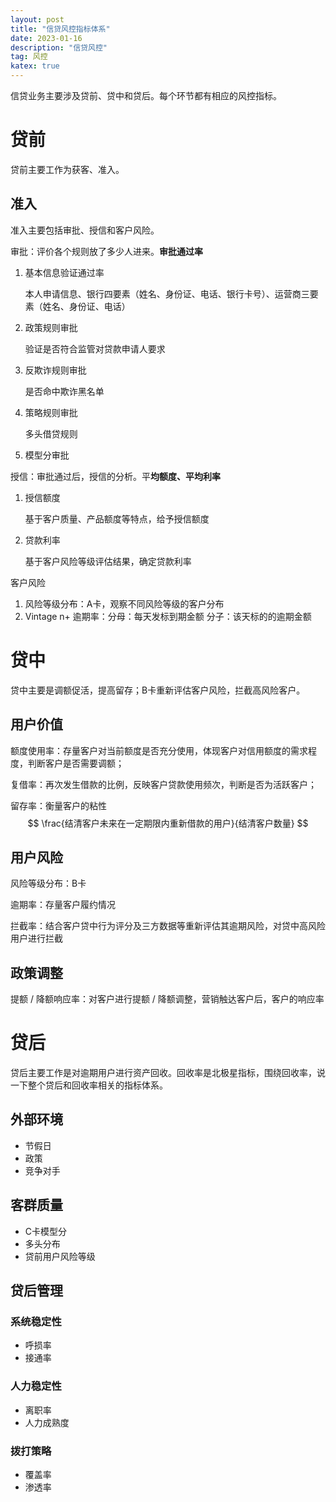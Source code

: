 ```yaml
---
layout: post
title: "信贷风控指标体系"
date: 2023-01-16
description: "信贷风控"
tag: 风控
katex: true
---
```


信贷业务主要涉及贷前、贷中和贷后。每个环节都有相应的风控指标。

# 贷前

贷前主要工作为获客、准入。

## 准入

准入主要包括审批、授信和客户风险。

审批：评价各个规则放了多少人进来。**审批通过率**

1. 基本信息验证通过率

   本人申请信息、银行四要素（姓名、身份证、电话、银行卡号）、运营商三要素（姓名、身份证、电话）

2. 政策规则审批

   验证是否符合监管对贷款申请人要求

3. 反欺诈规则审批

   是否命中欺诈黑名单

4. 策略规则审批

   多头借贷规则

5. 模型分审批

授信：审批通过后，授信的分析。平**均额度、平均利率**

1. 授信额度

   基于客户质量、产品额度等特点，给予授信额度

2. 贷款利率

   基于客户风险等级评估结果，确定贷款利率

客户风险

1. 风险等级分布：A卡，观察不同风险等级的客户分布
2. Vintage n+ 逾期率：分母：每天发标到期金额 分子：该天标的的逾期金额

# 贷中

贷中主要是调额促活，提高留存；B卡重新评估客户风险，拦截高风险客户。

## 用户价值

额度使用率：存量客户对当前额度是否充分使用，体现客户对信用额度的需求程度，判断客户是否需要调额；

复借率：再次发生借款的比例，反映客户贷款使用频次，判断是否为活跃客户；

留存率：衡量客户的粘性
$$
\frac{结清客户未来在一定期限内重新借款的用户}{结清客户数量}
$$


## 用户风险

风险等级分布：B卡

逾期率：存量客户履约情况

拦截率：结合客户贷中行为评分及三方数据等重新评估其逾期风险，对贷中高风险用户进行拦截

## 政策调整

提额 / 降额响应率：对客户进行提额 / 降额调整，营销触达客户后，客户的响应率

# 贷后

贷后主要工作是对逾期用户进行资产回收。回收率是北极星指标，围绕回收率，说一下整个贷后和回收率相关的指标体系。

## 外部环境

- 节假日
- 政策
- 竞争对手

## 客群质量

- C卡模型分
- 多头分布
- 贷前用户风险等级

## 贷后管理

### 系统稳定性

- 呼损率
- 接通率

### 人力稳定性

- 离职率
- 人力成熟度

### 拨打策略

- 覆盖率
- 渗透率



